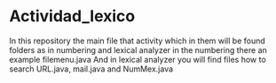 # Actividad_lexico
In this repository the main file that activity which in them will be found folders as in numbering and lexical analyzer in the numbering there an example filemenu.java And in lexical analyzer you will find files how to search URL.java, mail.java and NumMex.java
